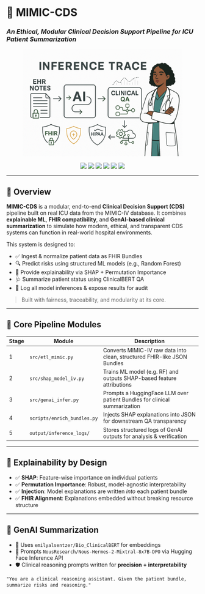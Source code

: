 # 🏥 MIMIC-CDS

### *An Ethical, Modular Clinical Decision Support Pipeline for ICU Patient Summarization*

<p align="center">
  <img src="assets/header_inferencetrace.png" alt="MIMIC-CDS Logo" width="420"/>
</p>

<p align="center">
  <img src="https://img.shields.io/badge/MIMIC--IV-v3.1-lightgrey" />
  <img src="https://img.shields.io/badge/FHIR-compliant-success" />
  <img src="https://img.shields.io/badge/Explainability-SHAP_%26_Permutation-blueviolet" />
  <img src="https://img.shields.io/badge/GenAI-HuggingFace_%26_ClinicalBERT-yellowgreen" />
  <img src="https://img.shields.io/badge/Python-3.10-blue" />
  <img src="https://img.shields.io/badge/License-MIT-green.svg" />
</p>

---

## 📌 Overview

**MIMIC-CDS** is a modular, end-to-end **Clinical Decision Support (CDS)** pipeline built on real ICU data from the MIMIC-IV database. It combines **explainable ML**, **FHIR compatibility**, and **GenAI-based clinical summarization** to simulate how modern, ethical, and transparent CDS systems can function in real-world hospital environments.

This system is designed to:
- ✅ Ingest & normalize patient data as FHIR Bundles
- 🔍 Predict risks using structured ML models (e.g., Random Forest)
- 🧠 Provide explainability via SHAP + Permutation Importance
- 🩺 Summarize patient status using ClinicalBERT QA
- 📜 Log all model inferences & expose results for audit

> Built with fairness, traceability, and modularity at its core.

---

## 📂 Core Pipeline Modules

| Stage | Module | Description |
|-------|--------|-------------|
| 1 | `src/etl_mimic.py` | Converts MIMIC-IV raw data into clean, structured FHIR-like JSON Bundles |
| 2 | `src/shap_model_iv.py` | Trains ML model (e.g. RF) and outputs SHAP-based feature attributions |
| 3 | `src/genai_infer.py` | Prompts a HuggingFace LLM over patient Bundles for clinical summarization |
| 4 | `scripts/enrich_bundles.py` | Injects SHAP explanations into JSON for downstream QA transparency |
| 5 | `output/inference_logs/` | Stores structured logs of GenAI outputs for analysis & verification |

---

## 🧠 Explainability by Design

- ✅ **SHAP**: Feature-wise importance on individual patients
- ✅ **Permutation Importance**: Robust, model-agnostic interpretability
- ✅ **Injection**: Model explanations are written *into* each patient bundle
- ✅ **FHIR Alignment**: Explanations embedded without breaking resource structure

---

## 🤖 GenAI Summarization

- 🧬 Uses `emilyalsentzer/Bio_ClinicalBERT` for embeddings
- 💬 Prompts `NousResearch/Nous-Hermes-2-Mixtral-8x7B-DPO` via Hugging Face Inference API
- 🛡️ Clinical reasoning prompts written for **precision + interpretability**

```text
"You are a clinical reasoning assistant. Given the patient bundle, summarize risks and reasoning."
